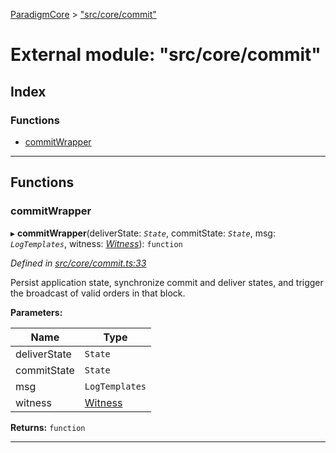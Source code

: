 [ParadigmCore](../README.md) > ["src/core/commit"](../modules/_src_core_commit_.md)

# External module: "src/core/commit"

## Index

### Functions

* [commitWrapper](_src_core_commit_.md#commitwrapper)

---

## Functions

<a id="commitwrapper"></a>

###  commitWrapper

▸ **commitWrapper**(deliverState: *`State`*, commitState: *`State`*, msg: *`LogTemplates`*, witness: *[Witness](../classes/_src_witness_witness_.witness.md)*): `function`

*Defined in [src/core/commit.ts:33](https://github.com/paradigmfoundation/paradigmcore/blob/7d688ae/src/core/commit.ts#L33)*

Persist application state, synchronize commit and deliver states, and trigger the broadcast of valid orders in that block.

**Parameters:**

| Name | Type |
| ------ | ------ |
| deliverState | `State` |
| commitState | `State` |
| msg | `LogTemplates` |
| witness | [Witness](../classes/_src_witness_witness_.witness.md) |

**Returns:** `function`

___

